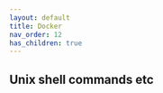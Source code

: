 ```yaml
---
layout: default
title: Docker
nav_order: 12
has_children: true
---
```


Unix shell commands etc
---
